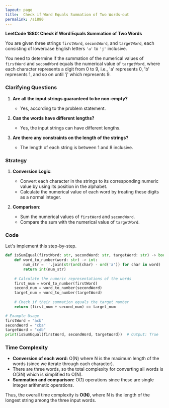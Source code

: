 ```yaml
---
layout: page
title:  Check if Word Equals Summation of Two Words-out
permalink: /s1880
---
```


**LeetCode 1880: Check if Word Equals Summation of Two Words**

You are given three strings `firstWord`, `secondWord`, and `targetWord`, each consisting of lowercase English letters `'a'` to `'j'` inclusive.

You need to determine if the summation of the numerical values of `firstWord` and `secondWord` equals the numerical value of `targetWord`, where each character represents a digit from 0 to 9, i.e., 'a' represents 0, 'b' represents 1, and so on until 'j' which represents 9.

### Clarifying Questions

1. **Are all the input strings guaranteed to be non-empty?**
   - Yes, according to the problem statement.

2. **Can the words have different lengths?**
   - Yes, the input strings can have different lengths.

3. **Are there any constraints on the length of the strings?**
   - The length of each string is between 1 and 8 inclusive.

### Strategy

1. **Conversion Logic**:
   - Convert each character in the strings to its corresponding numeric value by using its position in the alphabet.
   - Calculate the numerical value of each word by treating these digits as a normal integer.

2. **Comparison**:
   - Sum the numerical values of `firstWord` and `secondWord`.
   - Compare the sum with the numerical value of `targetWord`.

### Code

Let's implement this step-by-step.

```python
def isSumEqual(firstWord: str, secondWord: str, targetWord: str) -> bool:
    def word_to_number(word: str) -> int:
        num_str = ''.join(str(ord(char) - ord('a')) for char in word)
        return int(num_str)
    
    # Calculate the numeric representations of the words
    first_num = word_to_number(firstWord)
    second_num = word_to_number(secondWord)
    target_num = word_to_number(targetWord)
    
    # Check if their summation equals the target number
    return (first_num + second_num) == target_num

# Example Usage
firstWord = "acb"
secondWord = "cba"
targetWord = "cdb"
print(isSumEqual(firstWord, secondWord, targetWord))  # Output: True
```

### Time Complexity

- **Conversion of each word:** O(N) where N is the maximum length of the words (since we iterate through each character).
- There are three words, so the total complexity for converting all words is O(3N) which is simplified to O(N).
- **Summation and comparison:** O(1) operations since these are single integer arithmetic operations.

Thus, the overall time complexity is **O(N)**, where N is the length of the longest string among the three input words.